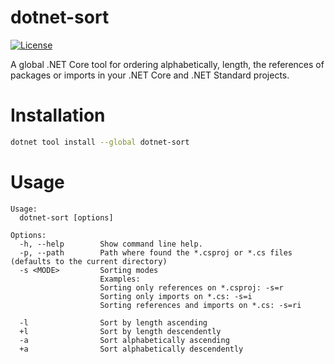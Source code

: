 # dotnet-sort
[![License](https://img.shields.io/badge/MIT-blue.svg?style=flat-square)](LICENSE)

A global .NET Core tool for ordering alphabetically, length, the references of packages or imports in your .NET Core and .NET Standard projects.

# Installation
```sh
dotnet tool install --global dotnet-sort
```


# Usage

```
Usage:
  dotnet-sort [options]

Options:
  -h, --help        Show command line help.
  -p, --path        Path where found the *.csproj or *.cs files (defaults to the current directory)
  -s <MODE>         Sorting modes
                    Examples:
                    Sorting only references on *.csproj: -s=r
                    Sorting only imports on *.cs: -s=i
                    Sorting references and imports on *.cs: -s=ri

  -l                Sort by length ascending
  +l                Sort by length descendently
  -a                Sort alphabetically ascending
  +a                Sort alphabetically descendently
```
